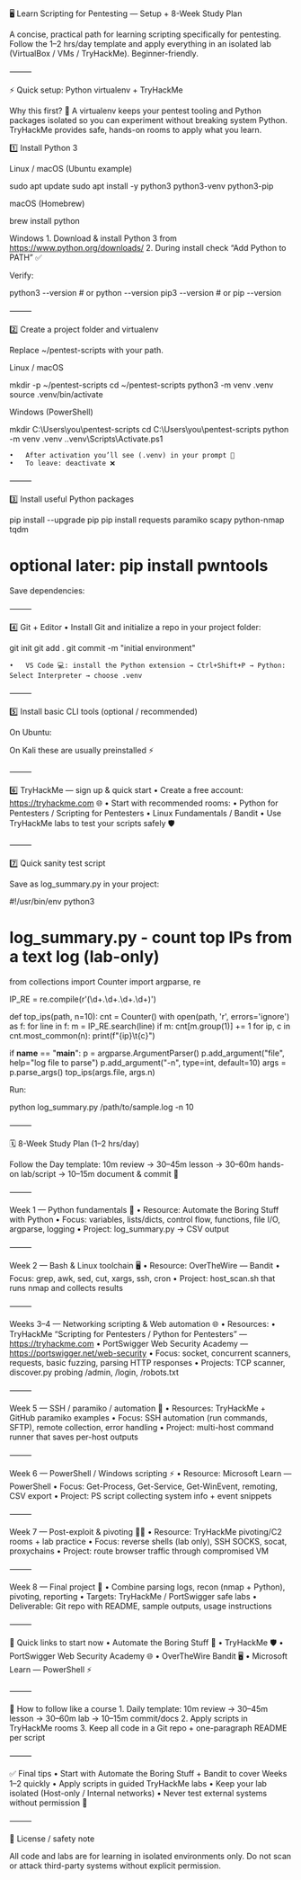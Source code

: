 🖥️ Learn Scripting for Pentesting — Setup + 8-Week Study Plan

A concise, practical path for learning scripting specifically for pentesting. Follow the 1–2 hrs/day template and apply everything in an isolated lab (VirtualBox / VMs / TryHackMe). Beginner-friendly.

⸻

⚡ Quick setup: Python virtualenv + TryHackMe

Why this first? 🐍 A virtualenv keeps your pentest tooling and Python packages isolated so you can experiment without breaking system Python. TryHackMe provides safe, hands-on rooms to apply what you learn.

1️⃣ Install Python 3

Linux / macOS (Ubuntu example)

sudo apt update
sudo apt install -y python3 python3-venv python3-pip

macOS (Homebrew)

brew install python

Windows
	1.	Download & install Python 3 from https://www.python.org/downloads/
	2.	During install check “Add Python to PATH” ✅

Verify:

python3 --version   # or python --version
pip3 --version      # or pip --version


⸻

2️⃣ Create a project folder and virtualenv

Replace ~/pentest-scripts with your path.

Linux / macOS

mkdir -p ~/pentest-scripts
cd ~/pentest-scripts
python3 -m venv .venv
source .venv/bin/activate

Windows (PowerShell)

mkdir C:\Users\you\pentest-scripts
cd C:\Users\you\pentest-scripts
python -m venv .venv
.\.venv\Scripts\Activate.ps1

	•	After activation you’ll see (.venv) in your prompt 🔹
	•	To leave: deactivate ❌

⸻

3️⃣ Install useful Python packages

pip install --upgrade pip
pip install requests paramiko scapy python-nmap tqdm
# optional later: pip install pwntools

Save dependencies:

⸻

4️⃣ Git + Editor
	•	Install Git and initialize a repo in your project folder:

git init
git add .
git commit -m "initial environment"

	•	VS Code 💻: install the Python extension → Ctrl+Shift+P → Python: Select Interpreter → choose .venv
⸻

5️⃣ Install basic CLI tools (optional / recommended)

On Ubuntu:

On Kali these are usually preinstalled ⚡

⸻

6️⃣ TryHackMe — sign up & quick start
	•	Create a free account: https://tryhackme.com 🌐
	•	Start with recommended rooms:
	•	Python for Pentesters / Scripting for Pentesters
	•	Linux Fundamentals / Bandit
	•	Use TryHackMe labs to test your scripts safely 🛡️


⸻

7️⃣ Quick sanity test script

Save as log_summary.py in your project:

#!/usr/bin/env python3
# log_summary.py - count top IPs from a text log (lab-only)

from collections import Counter
import argparse, re

IP_RE = re.compile(r'(\d+\.\d+\.\d+\.\d+)')

def top_ips(path, n=10):
    cnt = Counter()
    with open(path, 'r', errors='ignore') as f:
        for line in f:
            m = IP_RE.search(line)
            if m:
                cnt[m.group(1)] += 1
    for ip, c in cnt.most_common(n):
        print(f"{ip}\t{c}")

if __name__ == "__main__":
    p = argparse.ArgumentParser()
    p.add_argument("file", help="log file to parse")
    p.add_argument("-n", type=int, default=10)
    args = p.parse_args()
    top_ips(args.file, args.n)

Run:

python log_summary.py /path/to/sample.log -n 10


⸻

🗓️ 8-Week Study Plan (1–2 hrs/day)

Follow the Day template:
10m review → 30–45m lesson → 30–60m hands-on lab/script → 10–15m document & commit 📝

⸻

Week 1 — Python fundamentals 🐍
	•	Resource: Automate the Boring Stuff with Python
	•	Focus: variables, lists/dicts, control flow, functions, file I/O, argparse, logging
	•	Project: log_summary.py → CSV output


⸻

Week 2 — Bash & Linux toolchain 🖥️
	•	Resource: OverTheWire — Bandit
	•	Focus: grep, awk, sed, cut, xargs, ssh, cron
	•	Project: host_scan.sh that runs nmap and collects results

⸻

Weeks 3–4 — Networking scripting & Web automation 🌐
	•	Resources:
	•	TryHackMe “Scripting for Pentesters / Python for Pentesters” — https://tryhackme.com
	•	PortSwigger Web Security Academy — https://portswigger.net/web-security
	•	Focus: socket, concurrent scanners, requests, basic fuzzing, parsing HTTP responses
	•	Projects: TCP scanner, discover.py probing /admin, /login, /robots.txt

⸻

Week 5 — SSH / paramiko / automation 🔑
	•	Resources: TryHackMe + GitHub paramiko examples
	•	Focus: SSH automation (run commands, SFTP), remote collection, error handling
	•	Project: multi-host command runner that saves per-host outputs

⸻

Week 6 — PowerShell / Windows scripting ⚡
	•	Resource: Microsoft Learn — PowerShell
	•	Focus: Get-Process, Get-Service, Get-WinEvent, remoting, CSV export
	•	Project: PS script collecting system info + event snippets

⸻

Week 7 — Post-exploit & pivoting 🕵️‍♂️
	•	Resource: TryHackMe pivoting/C2 rooms + lab practice
	•	Focus: reverse shells (lab only), SSH SOCKS, socat, proxychains
	•	Project: route browser traffic through compromised VM

⸻

Week 8 — Final project 🎯
	•	Combine parsing logs, recon (nmap + Python), pivoting, reporting
	•	Targets: TryHackMe / PortSwigger safe labs
	•	Deliverable: Git repo with README, sample outputs, usage instructions

⸻

🔗 Quick links to start now
	•	Automate the Boring Stuff 🐍
	•	TryHackMe 🛡️
	•	PortSwigger Web Security Academy 🌐
	•	OverTheWire Bandit 🖥️
	•	Microsoft Learn — PowerShell ⚡

⸻

📌 How to follow like a course
	1.	Daily template: 10m review → 30–45m lesson → 30–60m lab → 10–15m commit/docs
	2.	Apply scripts in TryHackMe rooms
	3.	Keep all code in a Git repo + one-paragraph README per script

⸻

✅ Final tips
	•	Start with Automate the Boring Stuff + Bandit to cover Weeks 1–2 quickly
	•	Apply scripts in guided TryHackMe labs
	•	Keep your lab isolated (Host-only / Internal networks)
	•	Never test external systems without permission 🛑

⸻

📝 License / safety note

All code and labs are for learning in isolated environments only. Do not scan or attack third-party systems without explicit permission.